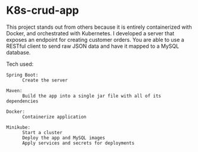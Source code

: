 # K8s-crud-app

This project stands out from others because it is entirely containerized with Docker, and orchestrated with Kubernetes. I developed a server that exposes an endpoint for creating customer orders. You are able to use a RESTful client to send raw JSON data and have it mapped to a MySQL database. 

Tech used:

    Spring Boot: 
          Create the server
    
    Maven: 
          Build the app into a single jar file with all of its dependencies
    
    Docker:
          Containerize application 
    
    Minikube:
          Start a cluster
          Deploy the app and MySQL images
          Apply services and secrets for deployments
